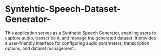 # Syntehtic-Speech-Dataset-Generator-
This application serves as a Synthetic Speech Generator, enabling users to capture audio, transcribe it, and manage the generated dataset. It provides a user-friendly interface for configuring audio parameters, transcription options, and dataset management..
